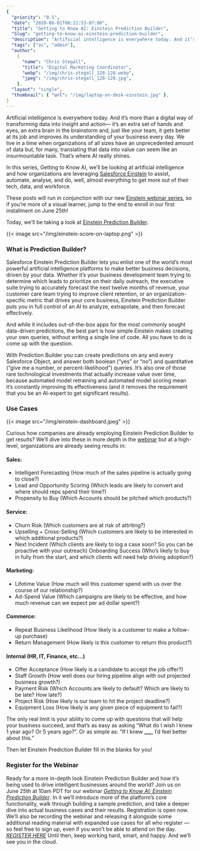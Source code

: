 ```yaml
---
{
  "priority": "0.5",
  "date": "2020-06-01T08:21:53-07:00",
  "title": "Getting to Know AI: Einstein Prediction Builder",
  "Slug": "getting-to-know-ai-einstein-prediction-builder",
  "description": "Artificial intelligence is everywhere today. And it’s more than a digital way of transforming data...",
  "tags": ["ai", "admin"],
  "author":
    {
      "name": "Chris Stegall",
      "title": "Digital Marketing Coordinator",
      "webp": "/img/chris-stegall_128-128.webp",
      "jpeg": "/img/chris-stegall_128-128.jpg",
    },
  "layout": "single",
  "thumbnail": { "url": "/img/laptop-on-desk-einstein.jpg" },
}
---
```


Artificial intelligence is everywhere today. And it’s more than a digital way of transforming data into insight and action— it’s an extra set of hands and eyes, an extra brain in the brainstorm and, just like your team, it gets better at its job and improves its understanding of your business every day.
We live in a time when organizations of all sizes have an unprecedented amount of data but, for many, translating that data into value can seem like an insurmountable task. That’s where AI really shines.

In this series, Getting to Know AI, we’ll be looking at artificial intelligence and how organizations are leveraging [Salesforce Einstein](https://www.salesforce.com/products/einstein/overview/) to assist, automate, analyse, and do, well, almost everything to get more out of their tech, data, and workforce.

These posts will run in conjunction with our new [Einstein webinar series](https://events.mkpartners.com/GettingToKnowAI), so if you’re more of a visual learner, jump to the end to enroll in our first installment on June 25th!

Today, we’ll be taking a look at [Einstein Prediction Builder](https://www.salesforce.com/products/einstein/features/?d=cta-body-promo-9).

{{< image src="/img/einstein-score-on-laptop.png" >}}

### What is Prediction Builder?

Salesforce Einstein Prediction Builder lets you enlist one of the world’s most powerful artificial intelligence platforms to make better business decisions, driven by your data.
Whether it’s your business development team trying to determine which leads to prioritize on their daily outreach, the executive suite trying to accurately forecast the next twelve months of revenue, your customer care team trying to improve client retention, or an organization-specific metric that drives your core business, Einstein Prediction Builder puts you in full control of an AI to analyze, extrapolate, and then forecast effectively.

And while it includes out-of-the-box apps for the most commonly sought data-driven predictions, the best part is how simple Einstein makes creating your own queries, without writing a single line of code. All you have to do is come up with the question.

With Prediction Builder you can create predictions on any and every Salesforce Object, and answer both boolean (“yes” or “no”) and quantitative (“give me a number, or percent-likelihood”) queries. It’s also one of those rare technological investments that actually increase value over time, because automated model retraining and automated model scoring mean it’s constantly improving its effectiveness (and it removes the requirement that you be an AI-expert to get significant results).

### Use Cases

{{< image src="/img/einstein-dashboard.jpeg" >}}

Curious how companies are already employing Einstein Prediction Builder to get results? We’ll dive into these in more depth in the [webinar](https://events.mkpartners.com/GettingToKnowAI) but at a high-level, organizations are already seeing results in:

#### Sales:

- Intelligent Forecasting (How much of the sales pipeline is actually going to close?)
- Lead and Opportunity Scoring (Which leads are likely to convert and where should reps spend their time?)
- Propensity to Buy (Which Accounts should be pitched which products?)

#### Service:

- Churn Risk (Which customers are at risk of attriting?)
- Upselling + Cross-Selling (Which customers are likely to be interested in which additional products?)
- Next Incident (Which clients are likely to log a case soon? So you can be proactive with your outreach)
  Onboarding Success (Who’s likely to buy in fully from the start, and which clients will need help driving adoption?)

#### Marketing:

- Lifetime Value (How much will this customer spend with us over the course of our relationship?)
- Ad-Spend Value (Which campaigns are likely to be effective, and how much revenue can we expect per ad dollar spent?)

#### Commerce:

- Repeat Business Likelihood (How likely is a customer to make a follow-up purchase)
- Return Management (How likely is this customer to return this product?)

#### Internal (HR, IT, Finance, etc…)

- Offer Acceptance (How likely is a candidate to accept the job offer?)
- Staff Growth (How well does our hiring pipeline align with out projected business growth?)
- Payment Risk (Which Accounts are likely to default? Which are likely to be late? How late?)
- Project Risk (How likely is our team to hit the project deadline?)
- Equipment Loss (How likely is any given piece of equipment to fail?)

The only real limit is your ability to come up with questions that will help your business succeed, and that’s as easy as asking “What do I wish I knew 1 year ago? Or 5 years ago?”. Or as simple as: “If I knew **\_\_\_**, I’d feel better about this.”

Then let Einstein Prediction Builder fill in the blanks for you!

### Register for the Webinar

Ready for a more in-depth look Einstein Prediction Builder and how it’s being used to drive intelligent businesses around the world?
Join us on June 25th at 10am PDT for our webinar _[Getting to Know AI: Einstein Prediction Builder](https://events.mkpartners.com/GettingToKnowAI)_. In it we’ll introduce more of the platform’s core functionality, walk through building a sample prediction, and take a deeper dive into actual business cases and their results. Registration is open now.
We’ll also be recording the webinar and releasing it alongside some additional reading material with expanded use cases for all who register — so feel free to sign up, even if you won’t be able to attend on the day.
_[REGISTER HERE](https://events.mkpartners.com/GettingToKnowAI)_
Until then, keep working hard, smart, and happy. And we’ll see you in the cloud.
